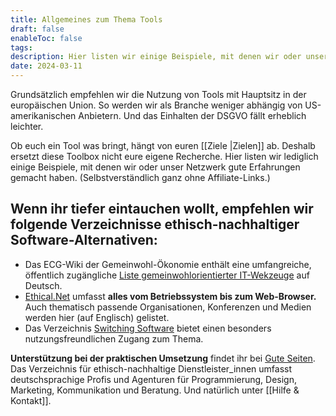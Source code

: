 ```yaml
---
title: Allgemeines zum Thema Tools
draft: false
enableToc: false
tags: 
description: Hier listen wir einige Beispiele, mit denen wir oder unser Netzwerk gute Erfahrungen gemacht haben. (Selbstverständlich ganz ohne Affiliate-Links.)
date: 2024-03-11
---
```

Grundsätzlich empfehlen wir die Nutzung von Tools mit Hauptsitz in der europäischen Union. So werden wir als Branche weniger abhängig von US-amerikanischen Anbietern. Und das Einhalten der DSGVO fällt erheblich leichter.

Ob euch ein Tool was bringt, hängt von euren [[Ziele |Zielen]] ab. Deshalb ersetzt diese Toolbox nicht eure eigene Recherche. Hier listen wir lediglich einige Beispiele, mit denen wir oder unser Netzwerk gute Erfahrungen gemacht haben. (Selbstverständlich ganz ohne Affiliate-Links.)

## Wenn ihr tiefer eintauchen wollt, empfehlen wir folgende Verzeichnisse ethisch-nachhaltiger Software-Alternativen:

- Das ECG-Wiki der Gemeinwohl-Ökonomie enthält eine umfangreiche, öffentlich zugängliche [Liste gemeinwohlorientierter IT-Wekzeuge](https://wiki.ecogood.org/display/PUBLIC/Gemeinwohl-orientierte+IT-Werkzeuge "https://wiki.ecogood.org/display/PUBLIC/Gemeinwohl-orientierte+IT-Werkzeuge") auf Deutsch.
- [Ethical.Net](https://ethical.net/resources/ "https://ethical.net/resources/") umfasst **alles vom Betriebssystem bis zum Web-Browser.** Auch thematisch passende Organisationen, Konferenzen und Medien werden hier (auf Englisch) gelistet.
- Das Verzeichnis [Switching Software](https://switching.software/ "https://switching.software/") bietet einen besonders nutzungsfreundlichen Zugang zum Thema.

**Unterstützung bei der praktischen Umsetzung** findet ihr bei [Gute Seiten](https://gute-seiten.org/ "https://gute-seiten.org/"). Das Verzeichnis für ethisch-nachhaltige Dienstleister_innen umfasst deutschsprachige Profis und Agenturen für Programmierung, Design, Marketing, Kommunikation und Beratung. Und natürlich unter [[Hilfe & Kontakt]].